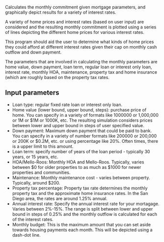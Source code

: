 Calculates the monthly commitment given mortgage parameters, and graphically
depict results for a variety of interest rates.

A variety of home prices and interest rates (based on user input) are
considered and the resulting monthly commitment is plotted using a series of
lines depicting the different home prices for various interest rates.

This program should aid the user to determine what kinds of home prices they
could afford at different interest rates given their cap on monthly cash
outflow and down payment.
    
The parameters that are involved in calculating the monthly parameters are
home value, down payment, loan term, regular loan or interest only loan,
interest rate, monthly HOA, maintenance, property tax and home insurance
(which are roughly based on the property tax rates.

Input parameters
----------------
* Loan type: regular fixed rate loan or interest only loan.
* Home value (lower bound, upper bound, steps): purchase price of home. You
can specify in a variety of formats like 1000000 or 1,000,000 or 1M or $1M
or 1000K, etc. The resulting simulation considers prices between lower and
upper bound in steps of user specified value. 
* Down payment: Maximum down payment that could be paid to bank. You can
specify in a variety of number formats like 200000 or 200,000 or 200K or
$0.2M, etc. or using percentage like 20%. Often times, there is a upper limit
to this amount. 
* Loan term: specify number of years of the loan period - typically 30 years,
or 15 years, etc.
* HOA/Mello-Roos: Monthly HOA and Mello-Roos. Typically, varies between $0 for
older properties to as much as $1000 for newer properties and communities.
* Maintenance: Monthly maintenance cost - varies between property. Typically,
around $200.
* Property tax percentage: Property tax rate determines the monthly property
tax and the approximate home insurance rates. In the San Diego area, the
rates are around 1.25% annual. 
* Annual interest rate: Specify the annual interest rate for your mortagage.
Varies between 2%-15%. The range is split between lower and upper bound in
steps of 0.25% and the monthly outflow is calculated for each of the interest
rates.
* Monthly budget: This is the maximum amount that you can set aside towards
housing payments each month. This will be depicted using a dash-dot line. 

